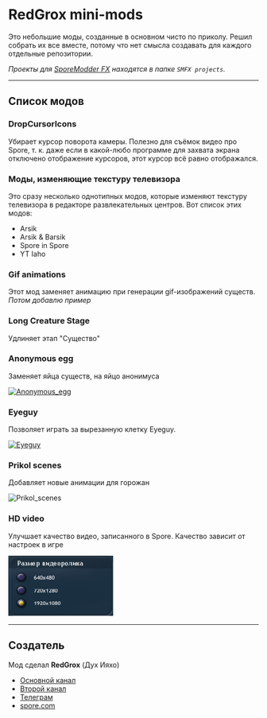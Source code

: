 # RedGrox mini-mods

Это небольшие моды, созданные в основном чисто по приколу. Решил собрать их все вместе, потому что нет смысла создавать для каждого отдельные репозитории.

*Проекты для [SporeModder FX](https://github.com/emd4600/SporeModder-FX) находятся в папке `SMFX projects`.*

___

## Список модов

### DropCursorIcons

Убирает курсор поворота камеры. Полезно для съёмок видео про Spore, т. к. даже если в какой-любо программе для захвата экрана отключено отображение курсоров, этот курсор всё равно отображался.

### Моды, изменяющие текстуру телевизора

Это сразу несколько однотипных модов, которые изменяют текстуру телевизора в редакторе развлекательных центров. Вот список этих модов:

+ Arsik
+ Arsik & Barsik
+ Spore in Spore
+ YT Iaho

### Gif animations

Этот мод заменяет анимацию при генерации gif-изображений существ.
*Потом добавлю пример*

### Long Creature Stage

Удлиняет этап "Существо"

### Anonymous egg

Заменяет яйца существ, на яйцо анонимуса

[![Anonymous_egg](https://i.ytimg.com/vi/l1yr-Jm51BE/hqdefault.jpg?sqp=-oaymwEcCPYBEIoBSFXyq4qpAw4IARUAAIhCGAFwAcABBg==&rs=AOn4CLDn3aDL_1jqnf9DX6f5ZnzY0OXzbg "Видео")](https://www.youtube.com/watch?v=l1yr-Jm51BE)

### Eyeguy

Позволяет играть за вырезанную клетку Eyeguy.

[![Eyeguy](https://i.ytimg.com/vi/yNu9LZogujs/hqdefault.jpg "Видео")](https://www.youtube.com/watch?v=yNu9LZogujs)

### Prikol scenes

Добавляет новые анимации для горожан

![Prikol_scenes](https://media.discordapp.net/attachments/906971382276042776/970683644375072828/unknown.png)

### HD video

Улучшает качество видео, записанного в Spore. Качество зависит от настроек в игре

![HD_video](HD_video.png)
___

## Создатель

Мод сделал **RedGrox** (Дух Ияхо)

+ [Основной канал](https://www.youtube.com/c/ДухИяхо)
+ [Второй канал](https://www.youtube.com/c/КрутойДухИяхо2013)
+ [Телеграм](https://t.me/SporeRedGroxMods)
+ [spore.com](http://www.spore.com/view/myspore/RedGrox)
